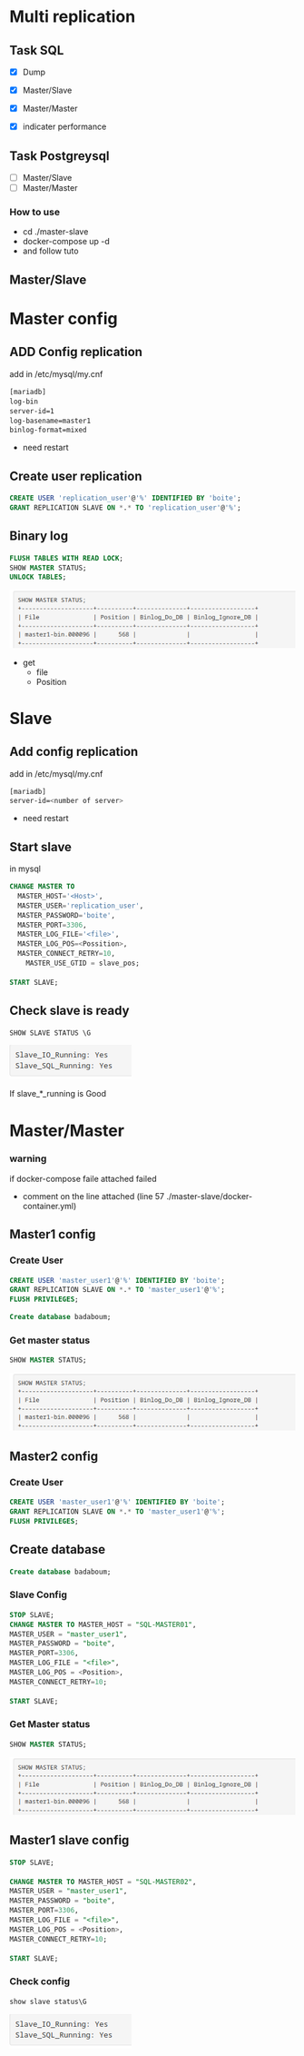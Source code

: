 # Multi replication

## Task SQL
- [x] Dump
- [x] Master/Slave
- [x] Master/Master
- [x] indicater performance


## Task Postgreysql
- [ ] Master/Slave
- [ ] Master/Master

### How to use
- cd ./master-slave
- docker-compose up -d
- and follow tuto

## Master/Slave

# Master config

## ADD Config replication

add in /etc/mysql/my.cnf

```bash
[mariadb]
log-bin
server-id=1
log-basename=master1
binlog-format=mixed
```

- need restart

## Create user replication

```sql
CREATE USER 'replication_user'@'%' IDENTIFIED BY 'boite';
GRANT REPLICATION SLAVE ON *.* TO 'replication_user'@'%';
```

## Binary log

```sql
FLUSH TABLES WITH READ LOCK;
SHOW MASTER STATUS;
UNLOCK TABLES;
```

![master_status](./static/masterStatus.png)

- get
    - file
    - Position

# Slave

## Add config  replication

add in /etc/mysql/my.cnf

```bash
[mariadb]
server-id=<number of server>
```

- need restart

## Start slave

in mysql

```sql
CHANGE MASTER TO
  MASTER_HOST='<Host>',
  MASTER_USER='replication_user',
  MASTER_PASSWORD='boite',
  MASTER_PORT=3306,
  MASTER_LOG_FILE='<file>',
  MASTER_LOG_POS=<Possition>,
  MASTER_CONNECT_RETRY=10,
	MASTER_USE_GTID = slave_pos;

START SLAVE;
```

## Check slave is ready

```sql
SHOW SLAVE STATUS \G
```
![slavesSatus](./static/slaveSatus.png)

If slave_*_running is Good


# Master/Master

### warning
if docker-compose faile attached failed
- comment on the line attached (line 57 ./master-slave/docker-container.yml)


## Master1 config

### Create User

```sql
CREATE USER 'master_user1'@'%' IDENTIFIED BY 'boite';
GRANT REPLICATION SLAVE ON *.* TO 'master_user1'@'%';
FLUSH PRIVILEGES;
```

```sql
Create database badaboum;
```

### Get master status

```sql
SHOW MASTER STATUS;
```

![masterSatus](./static/masterStatus.png)

## Master2 config

### Create User

```sql
CREATE USER 'master_user1'@'%' IDENTIFIED BY 'boite';
GRANT REPLICATION SLAVE ON *.* TO 'master_user1'@'%';
FLUSH PRIVILEGES;
```

## Create database

```sql
Create database badaboum;
```

### Slave Config

```sql
STOP SLAVE;
CHANGE MASTER TO MASTER_HOST = "SQL-MASTER01",
MASTER_USER = "master_user1",
MASTER_PASSWORD = "boite",
MASTER_PORT=3306,
MASTER_LOG_FILE = "<file>",
MASTER_LOG_POS = <Position>,
MASTER_CONNECT_RETRY=10;

START SLAVE;
```

### Get Master status

```sql
SHOW MASTER STATUS;
```

![masterSatus](./static/masterStatus.png)

## Master1 slave config

```sql
STOP SLAVE;

CHANGE MASTER TO MASTER_HOST = "SQL-MASTER02",
MASTER_USER = "master_user1",
MASTER_PASSWORD = "boite",
MASTER_PORT=3306,
MASTER_LOG_FILE = "<file>",
MASTER_LOG_POS = <Position>,
MASTER_CONNECT_RETRY=10;

START SLAVE;
```

### Check config

```sql
show slave status\G
```


![slavesSatus](./static/slaveSatus.png)
